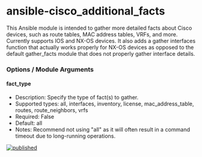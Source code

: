 # ansible-cisco_additional_facts
This Ansible module is intended to gather more detailed facts about Cisco devices, such as route tables, MAC address tables, VRFs, and more. Currently supports IOS and NX-OS devices. It also adds a gather interfaces function that actually works properly for NX-OS devices as opposed to the default gather_facts module that does not properly gather interface details.
### Options / Module Arguments
#### fact_type
* Description: Specify the type of fact(s) to gather.
* Supported types: all, interfaces, inventory, license, mac_address_table, routes, route_neighbors, vrfs
* Required: False
* Default: all
* Notes: Recommend not using "all" as it will often result in a command timeout due to long-running operations.

[![published](https://static.production.devnetcloud.com/codeexchange/assets/images/devnet-published.svg)](https://developer.cisco.com/codeexchange/github/repo/5thColumn/ansible-cisco_additional_facts)
